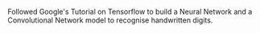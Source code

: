 Followed Google's Tutorial on Tensorflow to build a Neural Network and a Convolutional Network model to recognise handwritten digits.
